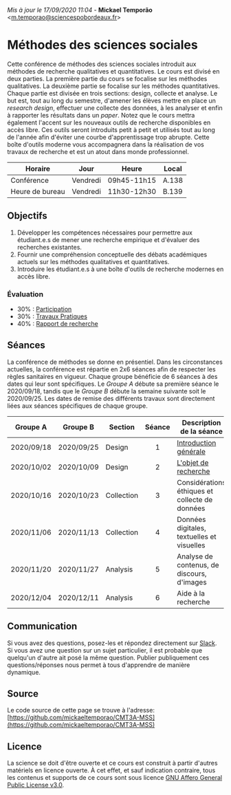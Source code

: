 *Mis à jour le 17/09/2020 11:04* - **Mickael Temporão** <[m.temporao@sciencespobordeaux.fr](mailto:m.temporao@sciencespobordeaux.fr)>


# Méthodes des sciences sociales

Cette conférence de méthodes des sciences sociales introduit aux méthodes de recherche qualitatives et quantitatives. Le cours est divisé en deux parties. La première partie du cours se focalise sur les méthodes qualitatives. La deuxième partie se focalise sur les méthodes quantitatives. Chaque partie est divisée en trois sections: design, collecte et analyse. Le but est, tout au long du semestre, d'amener les élèves mettre en place un *research design*, effectuer une collecte des données, à les analyser et enfin à rapporter les résultats dans un *paper*. Notez que le cours mettra également l'accent sur les nouveaux outils de recherche disponibles en accès libre. Ces outils seront introduits petit à petit et utilisés tout au long de l'année afin d'éviter une courbe d'apprentissage trop abrupte. Cette boîte d'outils moderne vous accompagnera dans la réalisation de vos travaux de recherche et est un atout dans monde professionnel.

| Horaire         | Jour          | Heure       | Local |
| -------------   | ------------- | -           | -     |
| Conférence      | Vendredi      | 09h45-11h15 | A.138 |
| Heure de bureau | Vendredi      | 11h30-12h30 | B.139 |


## Objectifs
1. Développer les compétences nécessaires pour permettre aux étudiant.e.s de mener une recherche empirique et d'évaluer des recherches existantes.
2. Fournir une compréhension conceptuelle des débats académiques actuels sur les méthodes qualitatives et quantitatives.
3. Introduire les étudiant.e.s à une boîte d'outils de recherche modernes en accès libre.

### Évaluation

- 30% : [Participation](part.md)
- 30% : [Travaux Pratiques](tp.md)
- 40% : [Rapport de recherche](rapport.md)


## Séances

La conférence de méthodes se donne en présentiel. Dans les circonstances actuelles, la conférence est répartie en 2x6 séances afin de respecter les règles sanitaires en vigueur. Chaque groupe bénéficie de 6 séances à des dates qui leur sont spécifiques. Le *Groupe A* débute sa première séance le 2020/09/18, tandis que le *Groupe B* débute la semaine suivante soit le 2020/09/25. Les dates de remise des différents travaux sont directement liées aux séances spécifiques de chaque groupe.


| Groupe A   | Groupe B   | Section    | Séance | Description de la séance                       | À préparer                         |
| -          | -          | -          | :-:    | -                                              | :-:                                |
| 2020/09/18 | 2020/09/25 | Design     | 1      | [Introduction générale](1_devis_intro.md)      | Syllabus, Slack                    |
| 2020/10/02 | 2020/10/09 | Design     | 2      | [L'objet de recherche](2_devis_objet.md)       | Sartori, 1970                      |
| 2020/10/16 | 2020/10/23 | Collection | 3      | Considérations éthiques et collecte de données | Lecture, 2; **[TP1](ql_lab_1.md)** |
| 2020/11/06 | 2020/11/13 | Collection | 4      | Données digitales, textuelles et visuelles     | Lecture, 3;                        |
| 2020/11/20 | 2020/11/27 | Analysis   | 5      | Analyse de contenus, de discours, d'images     | Lecture, 4; **[TP2](ql_lab_2.md)** |
| 2020/12/04 | 2020/12/11 | Analysis   | 6      | Aide à la recherche                            | Avancement rapport                 |


## Communication
Si vous avez des questions, posez-les et répondez directement sur [Slack](methodesss.slack.com). Si vous avez une question sur un sujet particulier, il est probable que quelqu'un d'autre ait posé la même question. Publier publiquement ces questions/réponses nous permet à tous d'apprendre de manière dynamique.


## Source

Le code source de cette page se trouve à l'adresse: [https://github.com/mickaeltemporao/CMT3A-MSS](https://github.com/mickaeltemporao/CMT3A-MSS)


## Licence
La science se doit d'être ouverte et ce cours est construit à partir d'autres matériels en licence ouverte. À cet effet, et sauf indication contraire, tous les contenus et supports de ce cours sont sous licence [GNU Affero General Public License v3.0](https://spdx.org/licenses/AGPL-3.0-or-later.html).

